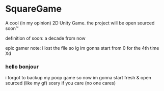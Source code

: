 # SquareGame
A cool (in my opinion) 2D Unity Game.
the project will be open sourced soon™


definition of soon: a decade from now

epic gamer note: i lost the file so ig im gonna start from 0 for the 4th time Xd



### hello bonjour
i forgot to backup my poop game so now im gonna start fresh & open sourced (like my gf)
sosry if you care (no one cares)
